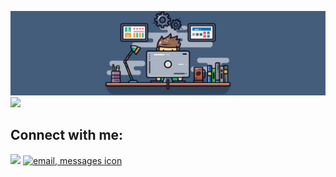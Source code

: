 ![Header](https://github.com/JIboJIb/JIboJIb/blob/main/Assets/header.jpg)
![](https://komarev.com/ghpvc/?username=JIboJIb)
## Connect with me:
<p align="left">

<a href = "https://www.linkedin.com/in/vlad-hladkyi/"><img src="https://img.icons8.com/color/48/000000/linkedin-circled--v2.png"/></a>
<a href="mailto:hladkyi.vlados@gmail.com?subject=Job Offer&body=Thanks for choosing me"><a href="https://www.freepnglogos.com/pics/email"></a>
<a href= "https://t.me/JIboJIb"><img src="https://www.freepnglogos.com/uploads/email-png/email-messages-icon-16.png" width="200" alt="email, messages icon" /></a>


